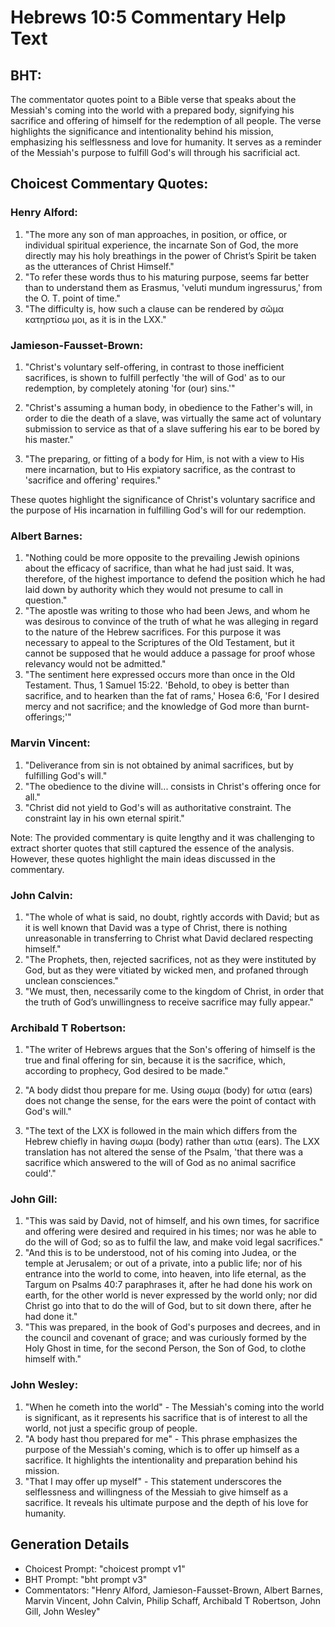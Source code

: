 # Hebrews 10:5 Commentary Help Text

## BHT:
The commentator quotes point to a Bible verse that speaks about the Messiah's coming into the world with a prepared body, signifying his sacrifice and offering of himself for the redemption of all people. The verse highlights the significance and intentionality behind his mission, emphasizing his selflessness and love for humanity. It serves as a reminder of the Messiah's purpose to fulfill God's will through his sacrificial act.

## Choicest Commentary Quotes:
### Henry Alford:
1. "The more any son of man approaches, in position, or office, or individual spiritual experience, the incarnate Son of God, the more directly may his holy breathings in the power of Christ’s Spirit be taken as the utterances of Christ Himself."
2. "To refer these words thus to his maturing purpose, seems far better than to understand them as Erasmus, 'veluti mundum ingressurus,' from the O. T. point of time."
3. "The difficulty is, how such a clause can be rendered by σῶμα κατηρτίσω μοι, as it is in the LXX."

### Jamieson-Fausset-Brown:
1. "Christ's voluntary self-offering, in contrast to those inefficient sacrifices, is shown to fulfill perfectly 'the will of God' as to our redemption, by completely atoning 'for (our) sins.'"

2. "Christ's assuming a human body, in obedience to the Father's will, in order to die the death of a slave, was virtually the same act of voluntary submission to service as that of a slave suffering his ear to be bored by his master."

3. "The preparing, or fitting of a body for Him, is not with a view to His mere incarnation, but to His expiatory sacrifice, as the contrast to 'sacrifice and offering' requires."

These quotes highlight the significance of Christ's voluntary sacrifice and the purpose of His incarnation in fulfilling God's will for our redemption.

### Albert Barnes:
1. "Nothing could be more opposite to the prevailing Jewish opinions about the efficacy of sacrifice, than what he had just said. It was, therefore, of the highest importance to defend the position which he had laid down by authority which they would not presume to call in question."
2. "The apostle was writing to those who had been Jews, and whom he was desirous to convince of the truth of what he was alleging in regard to the nature of the Hebrew sacrifices. For this purpose it was necessary to appeal to the Scriptures of the Old Testament, but it cannot be supposed that he would adduce a passage for proof whose relevancy would not be admitted."
3. "The sentiment here expressed occurs more than once in the Old Testament. Thus, 1 Samuel 15:22. 'Behold, to obey is better than sacrifice, and to hearken than the fat of rams,' Hosea 6:6, 'For I desired mercy and not sacrifice; and the knowledge of God more than burnt-offerings;'"

### Marvin Vincent:
1. "Deliverance from sin is not obtained by animal sacrifices, but by fulfilling God's will."
2. "The obedience to the divine will... consists in Christ's offering once for all."
3. "Christ did not yield to God's will as authoritative constraint. The constraint lay in his own eternal spirit."

Note: The provided commentary is quite lengthy and it was challenging to extract shorter quotes that still captured the essence of the analysis. However, these quotes highlight the main ideas discussed in the commentary.

### John Calvin:
1. "The whole of what is said, no doubt, rightly accords with David; but as it is well known that David was a type of Christ, there is nothing unreasonable in transferring to Christ what David declared respecting himself."
2. "The Prophets, then, rejected sacrifices, not as they were instituted by God, but as they were vitiated by wicked men, and profaned through unclean consciences."
3. "We must, then, necessarily come to the kingdom of Christ, in order that the truth of God’s unwillingness to receive sacrifice may fully appear."

### Archibald T Robertson:
1. "The writer of Hebrews argues that the Son's offering of himself is the true and final offering for sin, because it is the sacrifice, which, according to prophecy, God desired to be made." 

2. "A body didst thou prepare for me. Using σωμα (body) for ωτια (ears) does not change the sense, for the ears were the point of contact with God's will."

3. "The text of the LXX is followed in the main which differs from the Hebrew chiefly in having σωμα (body) rather than ωτια (ears). The LXX translation has not altered the sense of the Psalm, 'that there was a sacrifice which answered to the will of God as no animal sacrifice could'."

### John Gill:
1. "This was said by David, not of himself, and his own times, for sacrifice and offering were desired and required in his times; nor was he able to do the will of God; so as to fulfil the law, and make void legal sacrifices." 
2. "And this is to be understood, not of his coming into Judea, or the temple at Jerusalem; or out of a private, into a public life; nor of his entrance into the world to come, into heaven, into life eternal, as the Targum on Psalms 40:7 paraphrases it, after he had done his work on earth, for the other world is never expressed by the world only; nor did Christ go into that to do the will of God, but to sit down there, after he had done it."
3. "This was prepared, in the book of God's purposes and decrees, and in the council and covenant of grace; and was curiously formed by the Holy Ghost in time, for the second Person, the Son of God, to clothe himself with."

### John Wesley:
1. "When he cometh into the world" - The Messiah's coming into the world is significant, as it represents his sacrifice that is of interest to all the world, not just a specific group of people.
2. "A body hast thou prepared for me" - This phrase emphasizes the purpose of the Messiah's coming, which is to offer up himself as a sacrifice. It highlights the intentionality and preparation behind his mission.
3. "That I may offer up myself" - This statement underscores the selflessness and willingness of the Messiah to give himself as a sacrifice. It reveals his ultimate purpose and the depth of his love for humanity.


## Generation Details
- Choicest Prompt: "choicest prompt v1"
- BHT Prompt: "bht prompt v3"
- Commentators: "Henry Alford, Jamieson-Fausset-Brown, Albert Barnes, Marvin Vincent, John Calvin, Philip Schaff, Archibald T Robertson, John Gill, John Wesley"

